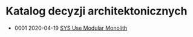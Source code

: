 
# Katalog decyzji architektonicznych

 - 0001  2020-04-19  [SYS Use Modular Monolith](0001-sys-use-modular-monolith.md)
